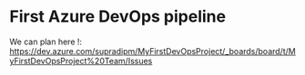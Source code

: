 # First Azure DevOps pipeline

We can plan here !: https://dev.azure.com/supradipm/MyFirstDevOpsProject/_boards/board/t/MyFirstDevOpsProject%20Team/Issues
 
